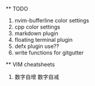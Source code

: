 ** TODO
1. nvim-bufferline color settings
2. cpp color settings
3. markdown plugin
4. floating terminal plugin
5. defx plugin use??
6. write functions for gitgutter

** VIM cheatsheets
1. <C-a> 数字自增 <C-x> 数字自减
